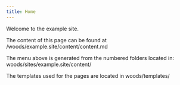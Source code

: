 ```yaml
---
title: Home
---
```

Welcome to the example site.

The content of this page can be found at /woods/example.site/content/content.md

The menu above is generated from the numbered folders located in: woods/sites/example.site/content/

The templates used for the pages are located in woods/templates/